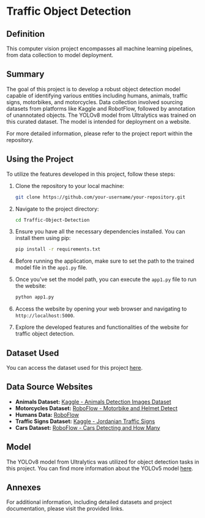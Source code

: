 # Traffic Object Detection

## Definition
This computer vision project encompasses all machine learning pipelines, from data collection to model deployment.

## Summary
The goal of this project is to develop a robust object detection model capable of identifying various entities including humans, animals, traffic signs, motorbikes, and motorcycles. Data collection involved sourcing datasets from platforms like Kaggle and RobotFlow, followed by annotation of unannotated objects. The YOLOv8 model from Ultralytics was trained on this curated dataset. The model is intended for deployment on a website. 

For more detailed information, please refer to the project report within the repository.

## Using the Project

To utilize the features developed in this project, follow these steps:

1. Clone the repository to your local machine:
    ```bash
    git clone https://github.com/your-username/your-repository.git
    ```

2. Navigate to the project directory:
    ```bash
    cd Traffic-Object-Detection
    ```

3. Ensure you have all the necessary dependencies installed. You can install them using pip:
    ```bash
    pip install -r requirements.txt
    ```

4. Before running the application, make sure to set the path to the trained model file in the `app1.py` file.

5. Once you've set the model path, you can execute the `app1.py` file to run the website:
    ```bash
    python app1.py
    ```

6. Access the website by opening your web browser and navigating to `http://localhost:5000`.

7. Explore the developed features and functionalities of the website for traffic object detection.

## Dataset Used 
You can access the dataset used for this project [here](https://drive.google.com/drive/folders/1WEnw7vNTwdTWkjRwQpLsjmhskvbgZnlt?usp=sharing).

## Data Source Websites
- **Animals Dataset:** [Kaggle - Animals Detection Images Dataset](https://www.kaggle.com/datasets/antoreepjana/animals-detection-images-dataset)
- **Motorcycles Dataset:** [RoboFlow - Motorbike and Helmet Detect](https://universe.roboflow.com/karabuk-university-hqtax/motorbike-and-helmet-detect/browse)
- **Humans Data:** [RoboFlow](https://universe.roboflow.com)
- **Traffic Signs Dataset:** [Kaggle - Jordanian Traffic Signs](https://www.kaggle.com/datasets/khaledhweij/jordanian-traffic-signs)
- **Cars Dataset:** [RoboFlow - Cars Detecting and How Many](https://universe.roboflow.com/cars-fjcrk/cars-detecting-and-how-many)

## Model
The YOLOv8 model from Ultralytics was utilized for object detection tasks in this project. You can find more information about the YOLOv5 model [here](https://docs.ultralytics.com/).

## Annexes
For additional information, including detailed datasets and project documentation, please visit the provided links.
